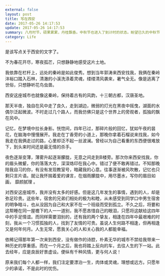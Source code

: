 ```yaml
---
external: false
layout: post
title: 写在西安
date: 2017-05-26 14:17:53
update: 2017-05-26 14:17:53
summary: 八月时节，硕果累累，丹桂飘香。中秋节也进入了到计时的状态。盼望已久的中秋节终于来了。
category: Life
---
```


是该写点关于西安的文字了。



不为春花开尽，寒夜孤芒，只想静静地感受这片土地。



我依靠在栏杆上，远处的秦岭是如此俊秀。想到当年郭涛来西安找我，我俩在秦岭沣裕口踏入石林，清澈的小溪洗涤着灵魂，缕缕清风袭来，暑气全无。像是逃离了世俗，只想静听花鸟虫兽。



西安这座城市也就像这秦岭，保持着古有的风韵，十三朝古都，汉唐圣地。



那天半夜，独自在风中走了良久，走到湖边，微弱的灯光在黑夜中摇曳，湖面的水偶尔泛起微波。不时走过几个路人，而我仿佛只是这个世界上的旁观者，孤独的飘在风中。



记忆，在梦境中拉长身影。恍惚间，四年已过，那碎片般的回忆，犹如午夜的昙花，在脑海中慢慢展开。我走在丁香旁的小道上，那晚你拿着石榴说来找我，如今我走在我俩走过的路，心里却泛不起一丝波澜。曾经以为自己看重的东西便很难放下，到头来时间还是最无情的杀手。



夜色逐渐变薄，薄雾升起逐渐朦胧，无意之间走到B楼旁。那次你来西安找我，你的眉头微颦，你的落落大方，深深烙印在我心中。错过了便不敢再错过。不知那晚陪我自习的你，有没有发现教室号，暗藏我的心意。往事逐渐被风吹散，记忆也只剩只言片语。就让我怀揣着爱的谏言，在烟雨朦胧中，用尽墨水，写你的眉目如画， 靡颜腻理 。



对西安这座城市，我并没有太多的好感。但是这几年发生的事情，遇到的人，却是弥足珍贵。这些年，宿舍的兄弟们相处的极为和睦，从未感受到同学口中男生宿舍的明争暗斗，也从没因为自己和大家不在一个班级而受到孤立。不久之后，将要和这帮睡在同一屋檐下的人一一道别，我不愿吝惜自己的眼泪，只愿将这献给这四年中的手足情谊。而同样需要泪别的，还有我的两个挚友，相逢在四年中最艰难的时刻，我从一个习惯孤独的人，找到了友情的可贵。虽说人生何路不相逢，但再相逢又是何年何月。人生无常，愿我关心的人和关心我的人都能幸福。



依稀记得那年第一次来到西安，没有做作的诗腔，朴素无华的城市不禁给我带来一种历史的厚重感。而在一个月之后，我也将踏上反向的车，去往人生的下一站。此去经年，应是良辰好景虚设。便纵有千种风情，更与何人说！



原来我们每个人都一样，我们注定要漂泊一生，肉体或灵魂，理想或远方。只愿年少的承诺，不是此时的忧伤。